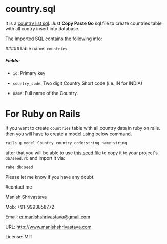 # country.sql
It is a [country list sql](https://github.com/manish-shrivastava/country.sql/blob/master/country.sql). Just **Copy Paste Go** sql file to create countries table with all contry insert into database.

The Imported SQL contains the following info:

#####Table name:  `countries`
##### Fields: 

* `id`: Primary key

* `country_code`: Two digit Country Short code (i.e. IN for INDIA)

* `name`: Full name of the Country.


# For Ruby on Rails
If you want to create `countries` table with all country data in ruby on rails. then you will have to create a model using below command.

    rails g model Country country_code:string name:string

after that you will be able to use [this seed file](https://github.com/manish-shrivastava/country.sql/blob/master/rails_country_seed_data.rb) to copy it to your project's `db/seed.rb` and import it via:

    rake db:seed


Please let me know if you have any doubt.

#contact me

Manish Shrivastava

Mob: +91-9993858772

Email: er.manishshrivastava@gmail.com

URL: http://www.manishshrivastava.com

License: MIT
